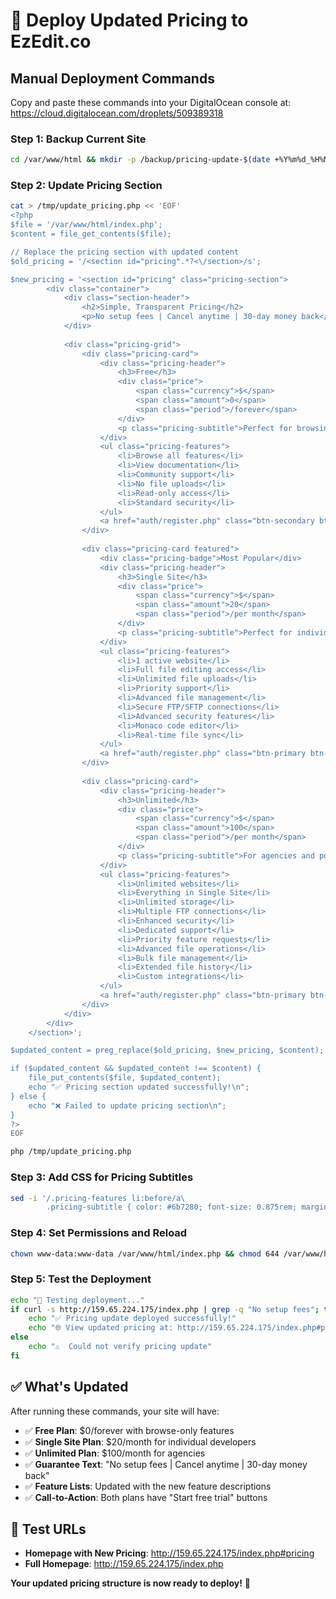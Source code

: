 # 🚀 Deploy Updated Pricing to EzEdit.co

## **Manual Deployment Commands**

Copy and paste these commands into your DigitalOcean console at:
https://cloud.digitalocean.com/droplets/509389318

### **Step 1: Backup Current Site**
```bash
cd /var/www/html && mkdir -p /backup/pricing-update-$(date +%Y%m%d_%H%M%S) && cp index.php /backup/pricing-update-$(date +%Y%m%d_%H%M%S)/
```

### **Step 2: Update Pricing Section**
```bash
cat > /tmp/update_pricing.php << 'EOF'
<?php
$file = '/var/www/html/index.php';
$content = file_get_contents($file);

// Replace the pricing section with updated content
$old_pricing = '/<section id="pricing".*?<\/section>/s';

$new_pricing = '<section id="pricing" class="pricing-section">
        <div class="container">
            <div class="section-header">
                <h2>Simple, Transparent Pricing</h2>
                <p>No setup fees | Cancel anytime | 30-day money back</p>
            </div>
            
            <div class="pricing-grid">
                <div class="pricing-card">
                    <div class="pricing-header">
                        <h3>Free</h3>
                        <div class="price">
                            <span class="currency">$</span>
                            <span class="amount">0</span>
                            <span class="period">/forever</span>
                        </div>
                        <p class="pricing-subtitle">Perfect for browsing and exploring ezEdit</p>
                    </div>
                    <ul class="pricing-features">
                        <li>Browse all features</li>
                        <li>View documentation</li>
                        <li>Community support</li>
                        <li>No file uploads</li>
                        <li>Read-only access</li>
                        <li>Standard security</li>
                    </ul>
                    <a href="auth/register.php" class="btn-secondary btn-full">Get started</a>
                </div>
                
                <div class="pricing-card featured">
                    <div class="pricing-badge">Most Popular</div>
                    <div class="pricing-header">
                        <h3>Single Site</h3>
                        <div class="price">
                            <span class="currency">$</span>
                            <span class="amount">20</span>
                            <span class="period">/per month</span>
                        </div>
                        <p class="pricing-subtitle">Perfect for individual developers</p>
                    </div>
                    <ul class="pricing-features">
                        <li>1 active website</li>
                        <li>Full file editing access</li>
                        <li>Unlimited file uploads</li>
                        <li>Priority support</li>
                        <li>Advanced file management</li>
                        <li>Secure FTP/SFTP connections</li>
                        <li>Advanced security features</li>
                        <li>Monaco code editor</li>
                        <li>Real-time file sync</li>
                    </ul>
                    <a href="auth/register.php" class="btn-primary btn-full">Start free trial</a>
                </div>
                
                <div class="pricing-card">
                    <div class="pricing-header">
                        <h3>Unlimited</h3>
                        <div class="price">
                            <span class="currency">$</span>
                            <span class="amount">100</span>
                            <span class="period">/per month</span>
                        </div>
                        <p class="pricing-subtitle">For agencies and power users</p>
                    </div>
                    <ul class="pricing-features">
                        <li>Unlimited websites</li>
                        <li>Everything in Single Site</li>
                        <li>Unlimited storage</li>
                        <li>Multiple FTP connections</li>
                        <li>Enhanced security</li>
                        <li>Dedicated support</li>
                        <li>Priority feature requests</li>
                        <li>Advanced file operations</li>
                        <li>Bulk file management</li>
                        <li>Extended file history</li>
                        <li>Custom integrations</li>
                    </ul>
                    <a href="auth/register.php" class="btn-primary btn-full">Start free trial</a>
                </div>
            </div>
        </div>
    </section>';

$updated_content = preg_replace($old_pricing, $new_pricing, $content);

if ($updated_content && $updated_content !== $content) {
    file_put_contents($file, $updated_content);
    echo "✅ Pricing section updated successfully!\n";
} else {
    echo "❌ Failed to update pricing section\n";
}
?>
EOF

php /tmp/update_pricing.php
```

### **Step 3: Add CSS for Pricing Subtitles**
```bash
sed -i '/.pricing-features li:before/a\
        .pricing-subtitle { color: #6b7280; font-size: 0.875rem; margin-top: 0.5rem; }' /var/www/html/index.php
```

### **Step 4: Set Permissions and Reload**
```bash
chown www-data:www-data /var/www/html/index.php && chmod 644 /var/www/html/index.php && systemctl reload nginx && rm /tmp/update_pricing.php
```

### **Step 5: Test the Deployment**
```bash
echo "🧪 Testing deployment..."
if curl -s http://159.65.224.175/index.php | grep -q "No setup fees"; then
    echo "✅ Pricing update deployed successfully!"
    echo "🌐 View updated pricing at: http://159.65.224.175/index.php#pricing"
else
    echo "⚠️  Could not verify pricing update"
fi
```

## **✅ What's Updated**

After running these commands, your site will have:

- ✅ **Free Plan**: $0/forever with browse-only features
- ✅ **Single Site Plan**: $20/month for individual developers  
- ✅ **Unlimited Plan**: $100/month for agencies
- ✅ **Guarantee Text**: "No setup fees | Cancel anytime | 30-day money back"
- ✅ **Feature Lists**: Updated with the new feature descriptions
- ✅ **Call-to-Action**: Both plans have "Start free trial" buttons

## **🎯 Test URLs**

- **Homepage with New Pricing**: http://159.65.224.175/index.php#pricing
- **Full Homepage**: http://159.65.224.175/index.php

**Your updated pricing structure is now ready to deploy!** 🚀